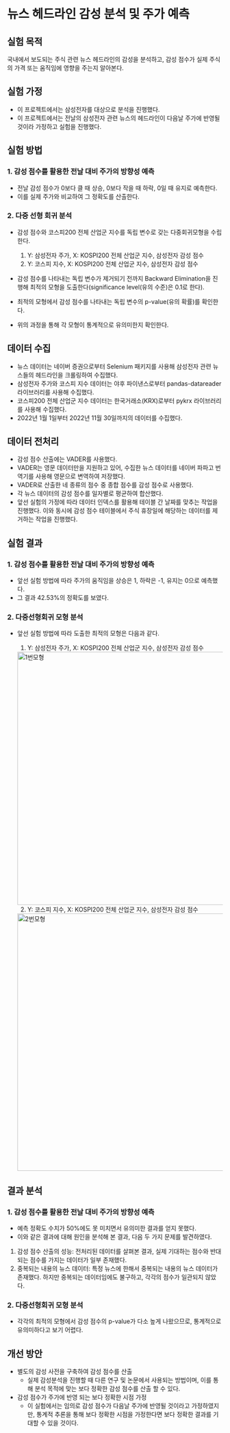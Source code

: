 # 뉴스 헤드라인 감성 분석 및 주가 예측

## 실험 목적
국내에서 보도되는 주식 관련 뉴스 헤드라인의 감성을 분석하고, 감성 점수가 실제 주식의 가격 또는 움직임에 영향을 주는지 알아본다.

## 실험 가정
* 이 프로젝트에서는 삼성전자를 대상으로 분석을 진행했다.
* 이 프로젝트에서는 전날의 삼성전자 관련 뉴스의 헤드라인이 다음날 주가에 반영될 것이라 가정하고 실험을 진행했다.

## 실험 방법

### 1. 감성 점수를 활용한 전날 대비 주가의 방향성 예측
* 전날 감성 점수가 0보다 클 때 상승, 0보다 작을 때 하락, 0일 때 유지로 예측한다.
* 이를 실제 주가와 비교하여 그 정확도를 산출한다.

### 2. 다중 선형 회귀 분석
* 감성 점수와 코스피200 전체 산업군 지수를 독립 변수로 갖는 다중회귀모형을 수립한다.
  1. Y: 삼성전자 주가, X: KOSPI200 전체 산업군 지수, 삼성전자 감성 점수
  2. Y: 코스피 지수, X: KOSPI200 전체 산업군 지수, 삼성전자 감성 점수

* 감성 점수를 나타내는 독립 변수가 제거되기 전까지 Backward Elimination을 진행해 최적의 모형을 도출한다(significance level(유의 수준)은 0.1로 한다).
* 최적의 모형에서 감성 점수를 나타내는 독립 변수의 p-value(유의 확률)를 확인한다.
* 위의 과정을 통해 각 모형이 통계적으로 유의미한지 확인한다.

## 데이터 수집
* 뉴스 데이터는 네이버 증권으로부터 Selenium 패키지를 사용해 삼성전자 관련 뉴스들의 헤드라인을 크롤링하여 수집했다.
* 삼성전자 주가와 코스피 지수 데이터는 야후 파이낸스로부터 pandas-datareader 라이브러리를 사용해 수집했다.
* 코스피200 전체 산업군 지수 데이터는 한국거래소(KRX)로부터 pykrx 라이브러리를 사용해 수집했다.
* 2022년 1월 1일부터 2022년 11월 30일까지의 데이터를 수집했다.

## 데이터 전처리
* 감성 점수 산출에는 VADER를 사용했다.
* VADER는 영문 데이터만을 지원하고 있어, 수집한 뉴스 데이터를 네이버 파파고 번역기를 사용해 영문으로 변역하여 저장했다.
* VADER로 산출한 네 종류의 점수 중 종합 점수를 감성 점수로 사용했다.
* 각 뉴스 데이터의 감성 점수를 일자별로 평균하여 합산했다.
* 앞선 실험의 가정에 따라 데이터 인덱스를 활용해 테이블 간 날짜를 맞추는 작업을 진행했다. 이와 동시에 감성 점수 테이블에서 주식 휴장일에 해당하는 데이터를 제거하는 작업을 진행했다.

## 실험 결과

### 1. 감성 점수를 활용한 전날 대비 주가의 방향성 예측
* 앞선 실험 방법에 따라 주가의 움직임을 상승은 1, 하락은 -1, 유지는 0으로 예측했다.
* 그 결과 42.53%의 정확도를 보였다.

### 2. 다중선형회귀 모형 분석
* 앞선 실험 방법에 따라 도출한 최적의 모형은 다음과 같다.

  1. Y: 삼성전자 주가, X: KOSPI200 전체 산업군 지수, 삼성전자 감성 점수
    <img width="590" alt="1번모형" src="https://github.com/rlarlgh96/financial-sentiment-analysis/assets/121072239/0857de80-c709-4f16-af22-3342239ce8c1">
    
  2. Y: 코스피 지수, X: KOSPI200 전체 산업군 지수, 삼성전자 감성 점수
    <img width="600" alt="2번모형" src="https://github.com/rlarlgh96/financial-sentiment-analysis/assets/121072239/b2008e8a-80df-40b9-95b1-649f0158192c">
  
## 결과 분석

### 1. 감성 점수를 활용한 전날 대비 주가의 방향성 예측
* 예측 정확도 수치가 50%에도 못 미치면서 유의미한 결과를 얻지 못했다.
* 이와 같은 결과에 대해 원인을 분석해 본 결과, 다음 두 가지 문제를 발견하였다.
1. 감성 점수 산출의 성능: 전처리된 데이터를 살펴본 결과, 실제 기대하는 점수와 반대되는 점수를 가지는 데이터가 일부 존재했다.
2. 중복되는 내용의 뉴스 데이터: 특정 뉴스에 한해서 중복되는 내용의 뉴스 데이터가 존재했다. 하지만 중복되는 데이터임에도 불구하고, 각각의 점수가 일관되지 않았다.

### 2. 다중선형회귀 모형 분석
* 각각의 최적의 모형에서 감성 점수의 p-value가 다소 높게 나왔으므로, 통계적으로 유의미하다고 보기 어렵다.

## 개선 방안
* 별도의 감성 사전을 구축하여 감성 점수를 산출
  * 실제 감성분석을 진행할 때 다른 연구 및 논문에서 사용되는 방법이며, 이를 통해 분석 목적에 맞는 보다 정확한 감성 점수를 산출 할 수 있다.
* 감성 점수가 주가에 반영 되는 보다 정확한 시점 가정
  * 이 실험에서는 임의로 감성 점수가 다음날 주가에 반영될 것이라고 가정하였지만, 통계적 추론을 통해 보다 정확한 시점을 가정한다면 보다 정확한 결과를 기대할 수 있을 것이다.
